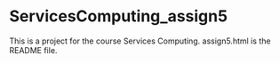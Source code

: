 # ServicesComputing_assign5
This is a project for the course Services Computing.
assign5.html is the README file.
